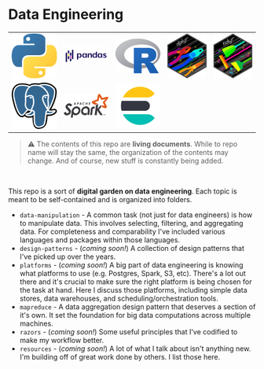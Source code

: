 # Data Engineering

<table style="width:100%">
  <tr>
    <td><img href="" src="images/python.png"></td>
    <td><img href="" src="images/pandas.png"></td>
    <td><img href="" src="images/r.png"></td>
    <td><img href="" src="images/dplyr.png"></td>
    <td><img href="" src="images/tidyr.png"></td>
  </tr>
  <tr>
    <td><img href="" src="images/postgres.png"></td>
    <td><img href="" src="images/spark.png"></td>
    <td><img href="" src="images/elasticsearch.png"></td>
  </tr>
</table>

> :warning: The contents of this repo are **living documents**. While to repo name will stay the same, the organization of the contents may change. And of course, new stuff is constantly being added.

<br>

This repo is a sort of **digital garden on data engineering**. Each topic is meant to be self-contained and is organized into folders.

* `data-manipulation` - A common task (not just for data engineers) is how to manipulate data. This involves selecting, filtering, and aggregating data. For completeness and comparability I've included various languages and packages within those languages.
* `design-patterns` - (_coming soon!_) A collection of design patterns that I've picked up over the years.
* `platforms` - (_coming soon!_) A big part of data engineering is knowing what platforms to use (e.g. Postgres, Spark, S3, etc). There's a lot out there and it's crucial to make sure the right platform is being chosen for the task at hand. Here I discuss those platforms, including simple data stores, data warehouses, and scheduling/orchestration tools.
* `mapreduce` - A data aggregation design pattern that deserves a section of it's own. It set the foundation for big data computations across multiple machines.
* `razors` - (_coming soon!_) Some useful principles that I've codified to make my workflow better.
* `resources` - (_coming soon!_) A lot of what I talk about isn't anything new. I'm building off of great work done by others. I list those here.